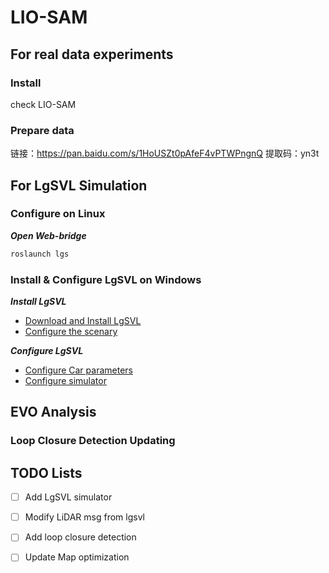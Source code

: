 # LIO-SAM 

## For real data experiments

### Install
check LIO-SAM

### Prepare data
链接：https://pan.baidu.com/s/1HoUSZt0pAfeF4vPTWPngnQ 
提取码：yn3t

## For LgSVL Simulation 

### Configure on Linux

***Open Web-bridge***
```bash
roslaunch lgs
```


### Install & Configure LgSVL on Windows

***Install LgSVL***
* [Download and Install LgSVL](https://www.lgsvlsimulator.com/docs/getting-started/#downloading-and-starting-simulator)
* [Configure the scenary](https://www.lgsvlsimulator.com/docs/build-instructions/)

***Configure LgSVL***
* [Configure Car parameters](https://www.lgsvlsimulator.com/docs/vehicles-tab/)
* [Configure simulator](https://www.lgsvlsimulator.com/docs/simulations-tab/)


## EVO Analysis


### Loop Closure Detection Updating


## TODO Lists


- [ ] Add LgSVL simulator
- [ ] Modify LiDAR msg from lgsvl
- [ ] Add loop closure detection
- [ ] Update Map optimization

